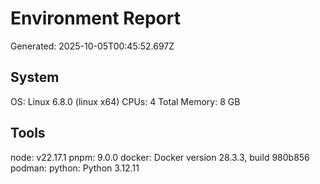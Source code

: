 # Environment Report

Generated: 2025-10-05T00:45:52.697Z

## System

OS: Linux 6.8.0 (linux x64)
CPUs: 4
Total Memory: 8 GB

## Tools

node: v22.17.1
pnpm: 9.0.0
docker: Docker version 28.3.3, build 980b856
podman:
python: Python 3.12.11
